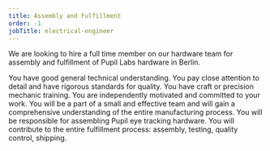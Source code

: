 ```yaml
---
title: Assembly and Fulfillment
order: -1
jobTitle: electrical-engineer
---
```


We are looking to hire a full time member on our hardware team for assembly and fulfillment of Pupil Labs hardware in Berlin.

You have good general technical understanding. You pay close attention to detail and have rigorous standards for quality. You have craft or precision mechanic training. You are independently motivated and committed to your work. You will be a part of a small and effective team and will gain a comprehensive understanding of the entire manufacturing process. You will be responsible for assembling Pupil eye tracking hardware. You will contribute to the entire fulfillment process: assembly, testing, quality control, shipping.